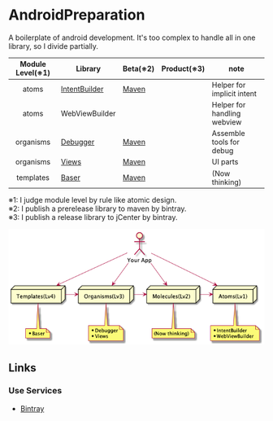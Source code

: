 # AndroidPreparation
A boilerplate of android development.
It's too complex to handle all in one library, so I divide partially.

Module Level(※1) | Library | Beta(※2) | Product(※3) | note
:---: | --- | --- | --- | ---
atoms | [IntentBuilder](./intentbuilder/README.md) | [Maven][maven_intentbuilder] |  | Helper for implicit intent
atoms | WebViewBuilder |  |  | Helper for handling webview
organisms | [Debugger](./debugger/README.md) | [Maven][maven_debugger] |  | Assemble tools for debug
organisms | [Views](./views/README.md) | [Maven][maven_views] |  | UI parts
templates | [Baser](./baser/README.md) | [Maven][maven_baser] |  | (Now thinking)

※1: I judge module level by rule like atomic design.<br />
※2: I publish a prerelease library to maven by bintray.<br />
※3: I publish a release library to jCenter by bintray.<br />


![ライブラリ構成](./docs/uml/%E3%83%A9%E3%82%A4%E3%83%96%E3%83%A9%E3%83%AA%E6%A7%8B%E6%88%90.png)


## Links
### Use Services
* [Bintray](https://bintray.com)



[maven_baser]: https://bintray.com/shion/maven/work.shion.androidpreparation.baser
[maven_debugger]: https://bintray.com/shion/maven/work.shion.androidpreparation.debugger
[maven_intentbuilder]: https://bintray.com/shion/maven/work.shion.androidpreparation.intentbuilder
[maven_views]: https://bintray.com/shion/maven/work.shion.androidpreparation.views
